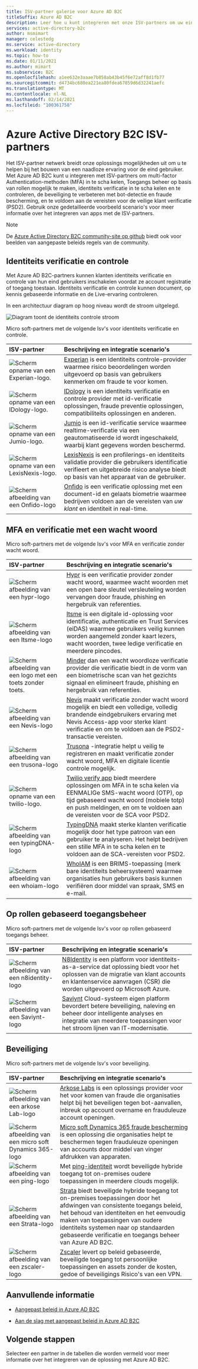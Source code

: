 ```yaml
---
title: ISV-partner galerie voor Azure AD B2C
titleSuffix: Azure AD B2C
description: Leer hoe u kunt integreren met onze ISV-partners om uw eindgebruikers ervaring aan uw behoeften aan te passen. Ons partner netwerk breidt onze oplossings mogelijkheden uit; MFA inschakelen, beveiligde klant verificatie, op rollen gebaseerd toegangs beheer; bestrij ding van fraude via verificatie op basis van identiteiten.
services: active-directory-b2c
author: msmimart
manager: celestedg
ms.service: active-directory
ms.workload: identity
ms.topic: how-to
ms.date: 01/11/2021
ms.author: mimart
ms.subservice: B2C
ms.openlocfilehash: a1ee632e3aaae7b858ab43b45f6e72aff8d1fb77
ms.sourcegitcommit: d4734bc680ea221ea80fdea67859d6d32241aefc
ms.translationtype: MT
ms.contentlocale: nl-NL
ms.lasthandoff: 02/14/2021
ms.locfileid: "100361758"
---
```

# <a name="azure-active-directory-b2c-isv-partners"></a>Azure Active Directory B2C ISV-partners

Het ISV-partner netwerk breidt onze oplossings mogelijkheden uit om u te helpen bij het bouwen van een naadloze ervaring voor de eind gebruiker. Met Azure AD B2C kunt u integreren met ISV-partners om multi-factor Authentication-methoden (MFA) in te scha kelen, Toegangs beheer op basis van rollen mogelijk te maken, identiteits verificatie in te scha kelen en te controleren, de beveiliging te verbeteren met bot-detectie en fraude bescherming, en te voldoen aan de vereisten voor de veilige klant verificatie (PSD2). Gebruik onze gedetailleerde voorbeeld scenario's voor meer informatie over het integreren van apps met de ISV-partners.

>[!NOTE]
>De [Azure Active Directory B2C community-site op github](https://azure-ad-b2c.github.io/azureadb2ccommunity.io/) biedt ook voor beelden van aangepaste beleids regels van de community.

## <a name="identity-verification-and-proofing"></a>Identiteits verificatie en controle

Met Azure AD B2C-partners kunnen klanten identiteits verificatie en controle van hun eind gebruikers inschakelen voordat ze account registratie of toegang toestaan. Identiteits verificatie en controle kunnen document, op kennis gebaseerde informatie en de Live-ervaring controleren.

In een architectuur diagram op hoog niveau wordt de stroom uitgelegd.

![Diagram toont de identiteits controle stroom](./media/partner-gallery/third-party-identity-proofing.png)

Micro soft-partners met de volgende Isv's voor identiteits verificatie en controle.

| ISV-partner | Beschrijving en integratie scenario's |
|:-------------------------|:--------------|
|![Scherm opname van een Experian-logo.](./media/partner-gallery/experian-logo.png) | [Experian](./partner-experian.md) is een identiteits controle-provider waarmee risico beoordelingen worden uitgevoerd op basis van gebruikers kenmerken om fraude te voor komen. |
|![Scherm opname van een IDology-logo.](./media/partner-gallery/idology-logo.png) | [IDology](./partner-idology.md) is een identiteits verificatie en controle provider met id-verificatie oplossingen, fraude preventie oplossingen, compatibiliteits oplossingen en anderen.|
|![Scherm opname van een Jumio-logo.](./media/partner-gallery/jumio-logo.png) | [Jumio](./partner-jumio.md) is een id-verificatie service waarmee realtime-verificatie via een geautomatiseerde id wordt ingeschakeld, waarbij klant gegevens worden beschermd. |
| ![Scherm opname van een LexisNexis-logo.](./media/partner-gallery/lexisnexis-logo.png) | [LexisNexis](./partner-lexisnexis.md) is een profilerings-en identiteits validatie provider die gebruikers identificatie verifieert en uitgebreide risico analyse biedt op basis van het apparaat van de gebruiker. |
| ![Scherm afbeelding van een Onfido-logo](./media/partner-gallery/onfido-logo.png) | [Onfido](./partner-onfido.md) is een verificatie oplossing met een document-id en gelaats biometrie waarmee bedrijven voldoen aan de vereisten van *uw klant* en identiteit in real-time.  |

## <a name="mfa-and-passwordless-authentication"></a>MFA en verificatie met een wacht woord

Micro soft-partners met de volgende Isv's voor MFA en verificatie zonder wacht woord.

| ISV-partner | Beschrijving en integratie scenario's |
|:-------------------------|:--------------|
| ![Scherm afbeelding van een hypr-logo](./media/partner-gallery/hypr-logo.png) | [Hypr](./partner-hypr.md) is een verificatie provider zonder wacht woord, waarmee wacht woorden met een open bare sleutel versleuteling worden vervangen door fraude, phishing en hergebruik van referenties. |
| ![Scherm afbeelding van een Itsme-logo](./media/partner-gallery/itsme-logo.png) | [Itsme](./partner-itsme.md) is een digitale id-oplossing voor identificatie, authenticatie en Trust Services (eiDAS) waarmee gebruikers veilig kunnen worden aangemeld zonder kaart lezers, wacht woorden, twee ledige verificatie en meerdere pincodes. |
|![Scherm afbeelding van een logo met een toets zonder toets.](./media/partner-gallery/keyless-logo.png) | [Minder](./partner-keyless.md) dan een wacht woordloze verificatie provider die verificatie biedt in de vorm van een biometrische scan van het gezichts signaal en elimineert fraude, phishing en hergebruik van referenties.
| ![Scherm afbeelding van een Nevis-logo](./media/partner-gallery/nevis-logo.png) | [Nevis](./partner-nevis.md) maakt verificatie zonder wacht woord mogelijk en biedt een volledige, volledig brandende eindgebruikers ervaring met Nevis Access-app voor sterke klant verificatie en om te voldoen aan de PSD2-transactie vereisten. |
| ![Scherm afbeelding van een trusona-logo](./media/partner-gallery/trusona-logo.png) | [Trusona](./partner-trusona.md) -integratie helpt u veilig te registreren en maakt verificatie zonder wacht woord, MFA en digitale licentie controle mogelijk. |
| ![Scherm opname van een twilio-logo.](./media/partner-gallery/twilio-logo.png) | [Twilio verify app](./partner-twilio.md) biedt meerdere oplossingen om MFA in te scha kelen via EENMALIGe SMS-wacht woord (OTP), op tijd gebaseerd wacht woord (mobiele totp) en push meldingen, en om te voldoen aan de vereisten voor de SCA voor PSD2. |
| ![Scherm afbeelding van een typingDNA-logo](./media/partner-gallery/typingdna-logo.png) | [TypingDNA](./partner-typingdna.md) maakt sterke klanten verificatie mogelijk door het type patroon van een gebruiker te analyseren. Het helpt bedrijven een stille MFA in te scha kelen en te voldoen aan de SCA-vereisten voor PSD2. |
| ![Scherm afbeelding van een whoiam-logo](./media/partner-gallery/whoiam-logo.png) | [WhoIAM](./partner-whoiam.md) is een BRIMS-toepassing (merk bare identiteits beheersysteem) waarmee organisaties hun gebruikers basis kunnen verifiëren door middel van spraak, SMS en e-mail. |

## <a name="role-based-access-control"></a>Op rollen gebaseerd toegangsbeheer 
 
Micro soft-partners met de volgende Isv's voor op rollen gebaseerd toegangs beheer.

| ISV-partner | Beschrijving en integratie scenario's |
|:-------------------------|:--------------|
| ![Scherm afbeelding van een n8identity-logo](./media/partner-gallery/n8identity-logo.png) | [N8Identity](./partner-n8identity.md) is een platform voor identiteits-as-a-service dat oplossing biedt voor het oplossen van de migratie van klant accounts en klantenservice aanvragen (CSR) die worden uitgevoerd op Microsoft Azure. |
| ![Scherm afbeelding van een Saviynt-logo](./media/partner-gallery/saviynt-logo.png) | [Saviynt](./partner-Saviynt.md) Cloud-systeem eigen platform bevordert betere beveiliging, naleving en beheer door intelligente analyses en integratie van meerdere toepassingen voor het stroom lijnen van IT-modernisatie. |

## <a name="security"></a>Beveiliging

Micro soft-partners met de volgende Isv's voor beveiliging.

| ISV-partner | Beschrijving en integratie scenario's |
|:-------------------------|:--------------|
| ![Scherm afbeelding van een arkose Lab-logo](./media/partner-gallery/arkose-logo.png) | [Arkose Labs](./partner-arkose-labs.md) is een oplossings provider voor het voor komen van fraude die organisaties helpt bij het beveiligen tegen bot-aanvallen, inbreuk op account overname en frauduleuze account openingen. |
| ![Scherm afbeelding van een micro soft Dynamics 365-logo](./media/partner-gallery/microsoft-dynamics365-logo.png) | [Micro soft Dynamics 365 fraude bescherming](./partner-dynamics-365-fraud-protection.md) is een oplossing die organisaties helpt te beschermen tegen frauduleuze openingen van accounts door middel van vinger afdrukken van apparaten. |
| ![Scherm afbeelding van een ping-logo](./media/partner-gallery/ping-logo.png) | Met [ping-identiteit](./partner-ping-identity.md) wordt beveiligde hybride toegang tot on-premises oudere toepassingen in meerdere clouds mogelijk. |
| ![Scherm afbeelding van een Strata-logo](./media/partner-gallery/strata-logo.png) | [Strata](./partner-strata.md) biedt beveiligde hybride toegang tot on-premises toepassingen door het afdwingen van consistente toegangs beleid, het behoud van identiteiten en het eenvoudig maken van toepassingen van oudere identiteits systemen naar op standaarden gebaseerde verificatie en toegangs beheer van Azure AD B2C. |
| ![Scherm afbeelding van een zscaler-logo](./media/partner-gallery/zscaler-logo.png) | [Zscaler](./partner-zscaler.md) levert op beleid gebaseerde, beveiligde toegang tot persoonlijke toepassingen en assets zonder de kosten, gedoe of beveiligings Risico's van een VPN. |

## <a name="additional-information"></a>Aanvullende informatie

- [Aangepast beleid in Azure AD B2C](./custom-policy-overview.md)

- [Aan de slag met aangepast beleid in Azure AD B2C](./custom-policy-get-started.md?tabs=applications)

## <a name="next-steps"></a>Volgende stappen

Selecteer een partner in de tabellen die worden vermeld voor meer informatie over het integreren van de oplossing met Azure AD B2C.
